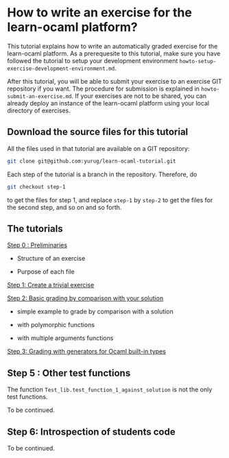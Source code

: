 How to write an exercise for the learn-ocaml platform?
======================================================

This tutorial explains how to write an automatically graded exercise
for the learn-ocaml platform. As a prerequesite to this tutorial, make
sure you have followed the tutorial to setup your development
environment `howto-setup-exercise-development-environment.md`.

After this tutorial, you will be able to submit your exercise to an
exercise GIT repository if you want. The procedure for submission is
explained in `howto-submit-an-exercise.md`. If your exercises are not
to be shared, you can already deploy an instance of the learn-ocaml
platform using your local directory of exercises.


## Download the source files for this tutorial

All the files used in that tutorial are available on a GIT repository:

```bash
git clone git@github.com:yurug/learn-ocaml-tutorial.git
```

Each step of the tutorial is a branch in the repository. Therefore,
do

```bash
git checkout step-1
```

to get the files for step 1, and replace `step-1` by `step-2` to
get the files for the second step, and so on and so forth.

## The tutorials
[Step 0 : Preliminaries](https://github.com/ocaml-sf/learn-ocaml/blob/master/docs/tutorials/step-0.md)

   - Structure of an exercise

   - Purpose of each file
	
[Step 1: Create a trivial exercise](https://github.com/ocaml-sf/learn-ocaml/blob/master/docs/tutorials/step-1.md)
      
[Step 2: Basic grading by comparison with your solution](https://github.com/ocaml-sf/learn-ocaml/blob/master/docs/tutorials/step-2.md)
   
   - simple example to grade by comparison with a solution
   
   - with polymorphic functions
   
   - with multiple arguments functions

[Step 3: Grading with generators for Ocaml built-in types](https://github.com/ocaml-sf/learn-ocaml/blob/master/docs/tutorials/step-3.md)


## Step 5 : Other test functions

The function `Test_lib.test_function_1_against_solution` is not the
only test functions.

To be continued.

## Step 6: Introspection of students code

To be continued.
